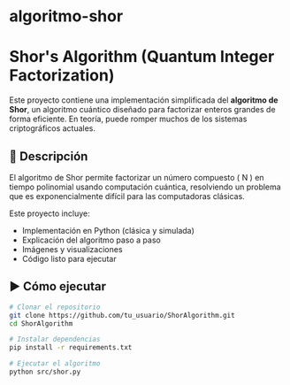# algoritmo-shor
# Shor's Algorithm (Quantum Integer Factorization)

Este proyecto contiene una implementación simplificada del **algoritmo de Shor**, un algoritmo cuántico diseñado para factorizar enteros grandes de forma eficiente. En teoría, puede romper muchos de los sistemas criptográficos actuales.

## 📘 Descripción
El algoritmo de Shor permite factorizar un número compuesto \( N \) en tiempo polinomial usando computación cuántica, resolviendo un problema que es exponencialmente difícil para las computadoras clásicas.

Este proyecto incluye:
- Implementación en Python (clásica y simulada)
- Explicación del algoritmo paso a paso
- Imágenes y visualizaciones
- Código listo para ejecutar

## ▶️ Cómo ejecutar

```bash
# Clonar el repositorio
git clone https://github.com/tu_usuario/ShorAlgorithm.git
cd ShorAlgorithm

# Instalar dependencias
pip install -r requirements.txt

# Ejecutar el algoritmo
python src/shor.py
